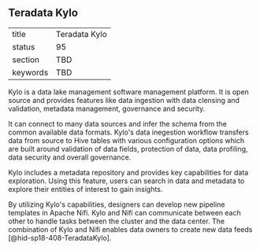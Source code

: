 ## Teradata Kylo


|          |               |
| -------- | ------------- |
| title    | Teradata Kylo |
| status   | 95            |
| section  | TBD           |
| keywords | TBD           |




Kylo is a data lake management software management platform. It is open
source and provides features like data ingestion with data clensing and
validation, metadata management, governance and security.

It can connect to many data sources and infer the schema from the common
available data formats. Kylo's data inegestion workflow transfers data
from source to Hive tables with various configuration options which are
built around validation of data fields, protection of data, data
profiling, data security and overall governance.

Kylo includes a metadata repository and provides key capabilities for
data exploration. Using this feature, users can search in data and
metadata to explore their entities of interest to gain insights.

By utilizing Kylo's capabilities, designers can develop new pipeline
templates in Apache Nifi. Kylo and Nifi can communicate between each
other to handle tasks between the cluster and the data center. The
combination of Kylo and Nifi enables data owners to create new data
feeds [@hid-sp18-408-TeradataKylo].
